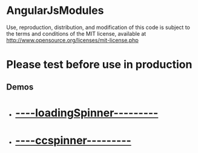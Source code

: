 AngularJsModules
===========
  
Use, reproduction, distribution, and modification of this code is subject to the terms and conditions of the MIT license, available at http://www.opensource.org/licenses/mit-license.php
 
<h1>Please test before use in production</h1>

<h2>Demos</h2>
<ul>
<li><a href="http://plnkr.co/Auyi3VYnhIXsjBtw6yJ5" alt="loadingSpinner"><h1>----loadingSpinner---------</h1></a></li>
<li><a href="https://plnkr.co/ZHFNKJswOlCHRfbjfbhZ" alt="ccspinner"><h1>----ccspinner---------</h1></a></li>
</ul>

